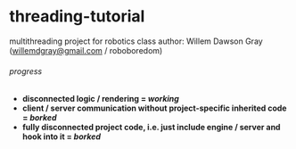 # threading-tutorial
multithreading project for robotics class
author: Willem Dawson Gray (willemdgray@gmail.com / roboboredom)

###### progress
- **disconnected logic / rendering = *working***
- **client / server communication without project-specific inherited code = *borked***
- **fully disconnected project code, i.e. just include engine / server and hook into it = *borked***
